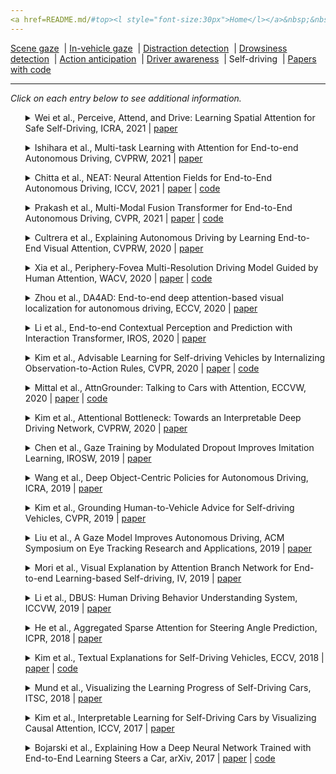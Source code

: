 ```yaml
---
<a href=README.md/#top><l style="font-size:30px">Home</l></a>&nbsp;&nbsp;| <a href=behavioral.md><l style="font-size:30px">Behavioral</l></a>&nbsp;&nbsp;| <l style="font-size:35px">Applications</l>&nbsp;&nbsp;| <a href=datasets.md><l style="font-size:30px">Datasets</l></a>&nbsp;&nbsp;
---
```


[Scene gaze](scene_gaze.md)&nbsp;&nbsp;| [In-vehicle gaze](in-vehicle_gaze.md)&nbsp;&nbsp;| [Distraction detection](distraction_detection.md)&nbsp;&nbsp;| [Drowsiness detection](drowsiness_detection.md)&nbsp;&nbsp;| [Action anticipation](action_anticipation.md)&nbsp;&nbsp;| [Driver awareness](driver_awareness.md)&nbsp;&nbsp;| Self-driving&nbsp;&nbsp;| [Papers with code](papers_with_code.md)&nbsp;&nbsp;
___
*Click on each entry below to see additional information.*
<ul><a name=2021_ICRA_Wei></a>
<details close>
<summary>Wei et al., Perceive, Attend, and Drive: Learning Spatial Attention for Safe Self-Driving, ICRA, 2021 | <a href=https://doi.org/10.1109/ICRA48506.2021.9561904>paper</a></summary>
<ul>
Dataset(s): Drive4D, nuScenes
</ul>
<ul>
<pre>
@inproceedings{2021_ICRA_Wei,
    author = "Wei, Bob and Ren, Mengye and Zeng, Wenyuan and Liang, Ming and Yang, Bin and Urtasun, Raquel",
    title = "Perceive, Attend, and Drive: Learning Spatial Attention for Safe Self-Driving",
    booktitle = "ICRA",
    year = "2021"
}
</pre>
</ul>
</ul>
<ul><a name=2021_CVPRW_Ishihara></a>
<details close>
<summary>Ishihara et al., Multi-task Learning with Attention for End-to-end Autonomous Driving, CVPRW, 2021 | <a href=https://openaccess.thecvf.com/content/CVPR2021W/WAD/papers/Ishihara_Multi-Task_Learning_With_Attention_for_End-to-End_Autonomous_Driving_CVPRW_2021_paper.pdf>paper</a></summary>
<ul>
Dataset(s): CARLA
</ul>
<ul>
<pre>
@inproceedings{2021_CVPRW_Ishihara,
    author = "Ishihara, Keishi and Kanervisto, Anssi and Miura, Jun and Hautamaki, Ville",
    title = "Multi-task Learning with Attention for End-to-end Autonomous Driving",
    booktitle = "CVPRW",
    year = "2021"
}
</pre>
</ul>
</ul>
<ul><a name=2021_ICCV_Chitta></a>
<details close>
<summary>Chitta et al., NEAT: Neural Attention Fields for End-to-End Autonomous Driving, ICCV, 2021 | <a href=https://openaccess.thecvf.com/content/ICCV2021/papers/Chitta_NEAT_Neural_Attention_Fields_for_End-to-End_Autonomous_Driving_ICCV_2021_paper.pdf>paper</a> | <a href=https://github.com/autonomousvision/neat>code</a></summary>
<ul>
Dataset(s): CARLA
</ul>
<ul>
<pre>
@inproceedings{2021_ICCV_Chitta,
    author = "Chitta, Kashyap and Prakash, Aditya and Geiger, Andreas",
    title = "NEAT: Neural Attention Fields for End-to-End Autonomous Driving",
    booktitle = "ICCV",
    year = "2021"
}
</pre>
</ul>
</ul>
<ul><a name=2021_CVPR_Prakash></a>
<details close>
<summary>Prakash et al., Multi-Modal Fusion Transformer for End-to-End Autonomous Driving, CVPR, 2021 | <a href=https://openaccess.thecvf.com/content/CVPR2021/papers/Prakash_Multi-Modal_Fusion_Transformer_for_End-to-End_Autonomous_Driving_CVPR_2021_paper.pdf#page=1&zoom=auto,-100,798>paper</a> | <a href=https://github.com/autonomousvision/transfuser>code</a></summary>
<ul>
Dataset(s): CARLA
</ul>
<ul>
<pre>
@inproceedings{2021_CVPR_Prakash,
    author = "Prakash, Aditya and Chitta, Kashyap and Geiger, Andreas",
    title = "Multi-Modal Fusion Transformer for End-to-End Autonomous Driving",
    booktitle = "CVPR",
    year = "2021"
}
</pre>
</ul>
</ul>
<ul><a name=2020_CVPRW_Cultrera></a>
<details close>
<summary>Cultrera et al., Explaining Autonomous Driving by Learning End-to-End Visual Attention, CVPRW, 2020 | <a href=https://openaccess.thecvf.com/content_CVPRW_2020/papers/w20/Cultrera_Explaining_Autonomous_Driving_by_Learning_End-to-End_Visual_Attention_CVPRW_2020_paper.pdf>paper</a></summary>
<ul>
Dataset(s): CARLA
</ul>
<ul>
<pre>
@inproceedings{2020_CVPRW_Cultrera,
    author = "Cultrera, Luca and Seidenari, Lorenzo and Becattini, Federico and Pala, Pietro and Del Bimbo, Alberto",
    title = "{Explaining Autonomous Driving by Learning End-to-End Visual Attention}",
    booktitle = "CVPRW",
    year = "2020"
}
</pre>
</ul>
</ul>
<ul><a name=2020_WACV_Xia></a>
<details close>
<summary>Xia et al., Periphery-Fovea Multi-Resolution Driving Model Guided by Human Attention, WACV, 2020 | <a href=https://openaccess.thecvf.com/content_WACV_2020/papers/Xia_Periphery-Fovea_Multi-Resolution_Driving_Model_Guided_by_Human_Attention_WACV_2020_paper.pdf>paper</a> | <a href=https://github.com/pascalxia/periphery_fovea_driving>code</a></summary>
<ul>
Dataset(s): BDD-X, BDD-A, <a href=datasets.md#DR(eye)VE>DR(eye)VE</a>
</ul>
<ul>
<pre>
@inproceedings{2020_WACV_Xia,
    author = "Xia, Ye and Kim, Jinkyu and Canny, John and Zipser, Karl and Canas-Bajo, Teresa and Whitney, David",
    title = "Periphery-fovea multi-resolution driving model guided by human attention",
    booktitle = "WACV",
    year = "2020"
}
</pre>
</ul>
</ul>
<ul><a name=2020_ECCV_Zhou></a>
<details close>
<summary>Zhou et al., DA4AD: End-to-end deep attention-based visual localization for autonomous driving, ECCV, 2020 | <a href=http://www.ecva.net/papers/eccv_2020/papers_ECCV/papers/123730273.pdf>paper</a></summary>
<ul>
Dataset(s): Apollo-DaoxiangLake
</ul>
<ul>
<pre>
@inproceedings{2020_ECCV_Zhou,
    author = "Zhou, Yao and Wan, Guowei and Hou, Shenhua and Yu, Li and Wang, Gang and Rui, Xiaofei and Song, Shiyu",
    title = "DA4AD: End-to-end deep attention-based visual localization for autonomous driving",
    booktitle = "ECCV",
    year = "2020"
}
</pre>
</ul>
</ul>
<ul><a name=2020_IROS_Li_1></a>
<details close>
<summary>Li et al., End-to-end Contextual Perception and Prediction with Interaction Transformer, IROS, 2020 | <a href=https://doi.org/10.1109/IROS45743.2020.9341392>paper</a></summary>
<ul>
Dataset(s): ATG4D, nuScenes
</ul>
<ul>
<pre>
@inproceedings{2020_IROS_Li_1,
    author = "Li, Lingyun Luke and Yang, Bin and Liang, Ming and Zeng, Wenyuan and Ren, Mengye and Segal, Sean and Urtasun, Raquel",
    title = "End-to-end contextual perception and prediction with interaction transformer",
    booktitle = "IROS",
    year = "2020"
}
</pre>
</ul>
</ul>
<ul><a name=2020_CVPR_Kim></a>
<details close>
<summary>Kim et al., Advisable Learning for Self-driving Vehicles by Internalizing Observation-to-Action Rules, CVPR, 2020 | <a href=https://openaccess.thecvf.com/content_CVPR_2020/papers/Kim_Advisable_Learning_for_Self-Driving_Vehicles_by_Internalizing_Observation-to-Action_Rules_CVPR_2020_paper.pdf>paper</a> | <a href=https://github.com/JinkyuKimUCB/advisable-driving>code</a></summary>
<ul>
Dataset(s): BDD-X, CARLA
</ul>
<ul>
<pre>
@inproceedings{2020_CVPR_Kim,
    author = "Kim, Jinkyu and Moon, Suhong and Rohrbach, Anna and Darrell, Trevor and Canny, John",
    title = "Advisable learning for self-driving vehicles by internalizing observation-to-action rules",
    booktitle = "CVPR",
    year = "2020"
}
</pre>
</ul>
</ul>
<ul><a name=2020_ECCVW_Mittal></a>
<details close>
<summary>Mittal et al., AttnGrounder: Talking to Cars with Attention, ECCVW, 2020 | <a href=https://doi.org/10.1007/978-3-030-66096-3_6>paper</a> | <a href=https://github.com/i-m-vivek/AttnGrounder>code</a></summary>
<ul>
Dataset(s): Talk2Car
</ul>
<ul>
<pre>
@inproceedings{2020_ECCVW_Mittal,
    author = "Mittal, Vivek",
    title = "Attngrounder: Talking to cars with attention",
    booktitle = "ECCV",
    year = "2020"
}
</pre>
</ul>
</ul>
<ul><a name=2020_CVPRW_Kim></a>
<details close>
<summary>Kim et al., Attentional Bottleneck: Towards an Interpretable Deep Driving Network, CVPRW, 2020 | <a href=https://openaccess.thecvf.com/content_CVPRW_2020/papers/w20/Kim_Attentional_Bottleneck_Towards_an_Interpretable_Deep_Driving_Network_CVPRW_2020_paper.pdf>paper</a></summary>
<ul>
Dataset(s): private
</ul>
<ul>
<pre>
@inproceedings{2020_CVPRW_Kim,
    author = "Kim, Jinkyu and Bansal, Mayank",
    title = "Attentional bottleneck: Towards an interpretable deep driving network",
    booktitle = "CVPR",
    year = "2020"
}
</pre>
</ul>
</ul>
<ul><a name=2019_IROSW_Chen></a>
<details close>
<summary>Chen et al., Gaze Training by Modulated Dropout Improves Imitation Learning, IROSW, 2019 | <a href=https://doi.org/10.1109/IROS40897.2019.8967843>paper</a></summary>
<ul>
Dataset(s): TORCS
</ul>
<ul>
<pre>
@inproceedings{2019_IROSW_Chen,
    author = "Chen, Yuying and Liu, Congcong and Tai, Lei and Liu, Ming and Shi, Bertram E",
    title = "Gaze training by modulated dropout improves imitation learning",
    booktitle = "IROS",
    year = "2019"
}
</pre>
</ul>
</ul>
<ul><a name=2019_ICRA_Wang></a>
<details close>
<summary>Wang et al., Deep Object-Centric Policies for Autonomous Driving, ICRA, 2019 | <a href=https://doi.org/10.1109/ICRA.2019.8794224>paper</a></summary>
<ul>
Dataset(s): BDD
</ul>
<ul>
<pre>
@inproceedings{2019_ICRA_Wang,
    author = "Wang, Dequan and Devin, Coline and Cai, Qi-Zhi and Yu, Fisher and Darrell, Trevor",
    title = "Deep object-centric policies for autonomous driving",
    booktitle = "ICRA",
    year = "2019"
}
</pre>
</ul>
</ul>
<ul><a name=2019_CVPR_Kim></a>
<details close>
<summary>Kim et al., Grounding Human-to-Vehicle Advice for Self-driving Vehicles, CVPR, 2019 | <a href=https://openaccess.thecvf.com/content_CVPR_2019/papers/Kim_Grounding_Human-To-Vehicle_Advice_for_Self-Driving_Vehicles_CVPR_2019_paper.pdf>paper</a></summary>
<ul>
Dataset(s): <a href=datasets.md#HAD>HAD</a>
</ul>
<ul>
<pre>
@inproceedings{2019_CVPR_Kim,
    author = "Kim, Jinkyu and Misu, Teruhisa and Chen, Yi-Ting and Tawari, Ashish and Canny, John",
    title = "Grounding human-to-vehicle advice for self-driving vehicles",
    booktitle = "CVPR",
    year = "2019"
}
</pre>
</ul>
</ul>
<ul><a name=2019_ACM_Liu></a>
<details close>
<summary>Liu et al., A Gaze Model Improves Autonomous Driving, ACM Symposium on Eye Tracking Research and Applications, 2019 | <a href=https://doi.org/10.1145/3314111.3319846>paper</a></summary>
<ul>
Dataset(s): TORCS
</ul>
<ul>
<pre>
@inproceedings{2019_ACM_Liu,
    author = "Liu, Congcong and Chen, Yuying and Tai, Lei and Ye, Haoyang and Liu, Ming and Shi, Bertram E",
    title = "A gaze model improves autonomous driving",
    booktitle = "ETRA",
    year = "2019"
}
</pre>
</ul>
</ul>
<ul><a name=2019_IV_Mori></a>
<details close>
<summary>Mori et al., Visual Explanation by Attention Branch Network for End-to-end Learning-based Self-driving, IV, 2019 | <a href=https://doi.org/10.1109/IVS.2019.8813900>paper</a></summary>
<ul>
Dataset(s): private
</ul>
<ul>
<pre>
@inproceedings{2019_IV_Mori,
    author = "Mori, Keisuke and Fukui, Hiroshi and Murase, Takuya and Hirakawa, Tsubasa and Yamashita, Takayoshi and Fujiyoshi, Hironobu",
    title = "Visual explanation by attention branch network for end-to-end learning-based self-driving",
    booktitle = "IV",
    year = "2019"
}
</pre>
</ul>
</ul>
<ul><a name=2019_ICCVW_Li></a>
<details close>
<summary>Li et al., DBUS: Human Driving Behavior Understanding System, ICCVW, 2019 | <a href=https://openaccess.thecvf.com/content_ICCVW_2019/papers/ADW/Li_DBUS_Human_Driving_Behavior_Understanding_System_ICCVW_2019_paper.pdf>paper</a></summary>
<ul>
Dataset(s): private
</ul>
<ul>
<pre>
@inproceedings{2019_ICCVW_Li,
    author = "Li, Max Guangyu and Jiang, Bo and Che, Zhengping and Shi, Xuefeng and Liu, Mengyao and Meng, Yiping and Ye, Jieping and Liu, Yan",
    title = "DBUS: Human Driving Behavior Understanding System.",
    booktitle = "ICCVW",
    year = "2019"
}
</pre>
</ul>
</ul>
<ul><a name=2018_ICPR_He></a>
<details close>
<summary>He et al., Aggregated Sparse Attention for Steering Angle Prediction, ICPR, 2018 | <a href=https://doi.org/10.1109/ICPR.2018.8546051>paper</a></summary>
<ul>
Dataset(s): DIPLECS, Comma.ai
</ul>
<ul>
<pre>
@inproceedings{2018_ICPR_He,
    author = "He, Sen and Kangin, Dmitry and Mi, Yang and Pugeault, Nicolas",
    title = "{Aggregated Sparse Attention for Steering Angle Prediction}",
    booktitle = "ICPR",
    year = "2018"
}
</pre>
</ul>
</ul>
<ul><a name=2018_ECCV_Kim></a>
<details close>
<summary>Kim et al., Textual Explanations for Self-Driving Vehicles, ECCV, 2018 | <a href=https://openaccess.thecvf.com/content_ECCV_2018/papers/Jinkyu_Kim_Textual_Explanations_for_ECCV_2018_paper.pdf>paper</a> | <a href=https://github.com/JinkyuKimUCB/explainable-deep-driving>code</a></summary>
<ul>
Dataset(s): BDD-X
</ul>
<ul>
<pre>
@inproceedings{2018_ECCV_Kim,
    author = "Kim, Jinkyu and Rohrbach, Anna and Darrell, Trevor and Canny, John and Akata, Zeynep",
    title = "Textual explanations for self-driving vehicles",
    booktitle = "ECCV",
    year = "2018"
}
</pre>
</ul>
</ul>
<ul><a name=2018_ITSC_Mund></a>
<details close>
<summary>Mund et al., Visualizing the Learning Progress of Self-Driving Cars, ITSC, 2018 | <a href=https://doi.org/10.1109/ITSC.2018.8569464>paper</a></summary>
<ul>
Dataset(s): <a href=datasets.md#Dashcam dataset>Dashcam dataset</a>
</ul>
<ul>
<pre>
@inproceedings{2018_ITSC_Mund,
    author = {Mund, Sandro and Frank, Rapha{\"e}l and Varisteas, Georgios and State, Radu},
    title = "{Visualizing the Learning Progress of Self-Driving Cars}",
    booktitle = "ITSC",
    year = "2018"
}
</pre>
</ul>
</ul>
<ul><a name=2017_ICCV_Kim></a>
<details close>
<summary>Kim et al., Interpretable Learning for Self-Driving Cars by Visualizing Causal Attention, ICCV, 2017 | <a href=https://openaccess.thecvf.com/content_ICCV_2017/papers/Kim_Interpretable_Learning_for_ICCV_2017_paper.pdf>paper</a></summary>
<ul>
Dataset(s): Comma.ai, Udacity, private
</ul>
<ul>
<pre>
@inproceedings{2017_ICCV_Kim,
    author = "Kim, Jinkyu and Canny, John",
    title = "Interpretable learning for self-driving cars by visualizing causal attention",
    booktitle = "ICCV",
    year = "2017"
}
</pre>
</ul>
</ul>
<ul><a name=2017_arXiv_Bojarski></a>
<details close>
<summary>Bojarski et al., Explaining How a Deep Neural Network Trained with End-to-End Learning Steers a Car, arXiv, 2017 | <a href=https://arxiv.org/pdf/1704.07911.pdf>paper</a> | <a href=https://github.com/AutoDeep/PilotNet>code</a></summary>
<ul>
Dataset(s): private
</ul>
<ul>
<pre>
@article{2017_arXiv_Bojarski,
    author = "Bojarski, Mariusz and Yeres, Philip and Choromanska, Anna and Choromanski, Krzysztof and Firner, Bernhard and Jackel, Lawrence and Muller, Urs",
    title = "Explaining how a deep neural network trained with end-to-end learning steers a car",
    journal = "arXiv:1704.07911",
    year = "2017"
}
</pre>
</ul>
</ul>
